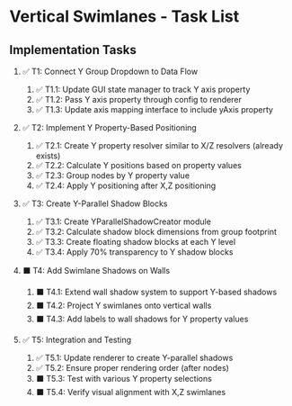 # Vertical Swimlanes - Task List

## Implementation Tasks

1. ✅ T1: Connect Y Group Dropdown to Data Flow
   1. ✅ T1.1: Update GUI state manager to track Y axis property
   2. ✅ T1.2: Pass Y axis property through config to renderer
   3. ✅ T1.3: Update axis mapping interface to include yAxis property

2. ✅ T2: Implement Y Property-Based Positioning
   1. ✅ T2.1: Create Y property resolver similar to X/Z resolvers (already exists)
   2. ✅ T2.2: Calculate Y positions based on property values
   3. ✅ T2.3: Group nodes by Y property value
   4. ✅ T2.4: Apply Y positioning after X,Z positioning

3. ✅ T3: Create Y-Parallel Shadow Blocks
   1. ✅ T3.1: Create YParallelShadowCreator module
   2. ✅ T3.2: Calculate shadow block dimensions from group footprint
   3. ✅ T3.3: Create floating shadow blocks at each Y level
   4. ✅ T3.4: Apply 70% transparency to Y shadow blocks

4. ⬛ T4: Add Swimlane Shadows on Walls
   1. ⬛ T4.1: Extend wall shadow system to support Y-based shadows
   2. ⬛ T4.2: Project Y swimlanes onto vertical walls
   3. ⬛ T4.3: Add labels to wall shadows for Y property values

5. ✅ T5: Integration and Testing
   1. ✅ T5.1: Update renderer to create Y-parallel shadows
   2. ✅ T5.2: Ensure proper rendering order (after nodes)
   3. ⬛ T5.3: Test with various Y property selections
   4. ⬛ T5.4: Verify visual alignment with X,Z swimlanes